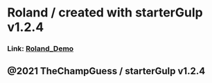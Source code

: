 

# Roland / created with starterGulp v1.2.4

### Link: [Roland_Demo](https://alimkhalilev.github.io/BeatMarket/BeatMarket/pages-list.html)

## @2021 TheChampGuess / starterGulp v1.2.4

